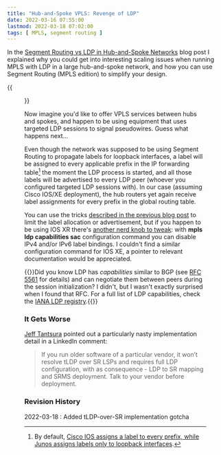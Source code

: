 ```yaml
---
title: "Hub-and-Spoke VPLS: Revenge of LDP"
date: 2022-03-16 07:55:00
lastmod: 2022-03-18 07:02:00
tags: [ MPLS, segment routing ]
---
```

In the [Segment Routing vs LDP in Hub-and-Spoke Networks](/2022/03/hub-spoke-ldp-segment-routing.html) blog post I explained why you could get into interesting scaling issues when running MPLS with LDP in a large hub-and-spoke network, and how you can use Segment Routing (MPLS edition) to simplify your design.

{{<figure src="/2022/03/LDP-Hub-Spoke.jpg" caption="Sample hub-and-spoke network">}}

Now imagine you'd like to offer VPLS services between hubs and spokes, and happen to be using equipment that uses targeted LDP sessions to signal pseudowires. Guess what happens next...
<!--more-->
Even though the network was supposed to be using Segment Routing to propagate labels for loopback interfaces, a label will be assigned to every applicable prefix in the IP forwarding table[^LABL] the moment the LDP process is started, and all those labels will be advertised to every LDP peer (whoever you configured targeted LDP sessions with). In our case (assuming Cisco IOS/XE deployment), the hub routers yet again receive label assignments for every prefix in the global routing table.

You can use the tricks [described in the previous blog post](/2022/03/hub-spoke-ldp-segment-routing.html) to limit the label allocation or advertisement, but if you happen to be using IOS XR there's [another nerd knob to tweak](https://www.cisco.com/c/en/us/td/docs/iosxr/ncs5500/mpls/71x/b-mpls-cg-ncs5500-71x/b-mpls-cg-ncs5500-71x_chapter_010.html#concept_yv1_fkx_vmb): with **mpls ldp capabilities sac** configuration command you can disable IPv4 and/or IPv6 label bindings. I couldn't find a similar configuration command for IOS XE, a pointer to relevant documentation would be appreciated.

{{<note info>}}Did you know LDP has *capabilities* similar to BGP (see [RFC 5561](https://www.rfc-editor.org/rfc/rfc5561.html) for details) and can negotiate them between peers during the session initialization? I didn't, but I wasn't exactly surprised when I found that RFC. For a full list of LDP capabilities, check the [IANA LDP registry](https://www.iana.org/assignments/ldp-namespaces/ldp-namespaces.xhtml).{{</note>}}

### It Gets Worse

[Jeff Tantsura](https://www.linkedin.com/in/jeff-tantsura/) pointed out a particularly nasty implementation detail in a LinkedIn comment:

> If you run older software of a particular vendor, it won’t resolve tLDP over SR LSPs and requires full LDP configuration, with as consequence - LDP to SR mapping and SRMS deployment. Talk to your vendor before deployment.

### Revision History

2022-03-18
: Added tLDP-over-SR implementation gotcha

[^LABL]: By default, [Cisco IOS assigns a label to every prefix, while Junos assigns labels only to loopback interfaces](https://blog.ipspace.net/2011/11/junos-versus-cisco-ios-mpls-and-ldp.html).